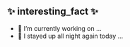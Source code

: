 ## ✨ interesting_fact ✨ 

- 🔭 I’m currently working on ...
- 💬 I stayed up all night again today ...
